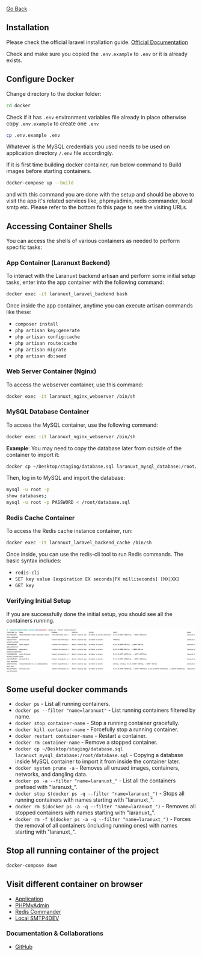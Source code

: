 [Go Back](README.md)

## Installation

Please check the official laravel installation
guide. [Official Documentation](https://laravel.com/docs/10.x/installation)

Check and make sure you copied the `.env.example` to `.env` or it is already exists.

## Configure Docker

Change directory to the docker folder:

```bash
cd docker
```

Check if it has `.env` environment variables file already in place otherwise copy `.env.example` to create one `.env`

```bash
cp .env.example .env
```

Whatever is the MySQL credentials you used needs to be used on application directory `/.env` file accordingly.

If it is first time building docker container, run below command to Build images before starting containers.

```bash
docker-compose up --build
```

and with this command you are done with the setup and should be above to visit the app it's related services like,
phpmyadmin, redis commander, local smtp etc. Please refer to the bottom fo this page to see the visiting URLs.

## Accessing Container Shells

You can access the shells of various containers as needed to perform specific tasks:

### App Container (Laranuxt Backend)

To interact with the Laranuxt backend artisan and perform some initial setup tasks, enter into the app container with
the following command:

```bash
docker exec -it laranuxt_laravel_backend bash
```

Once inside the app container, anytime you can execute artisan commands like these:

- `composer install`
- `php artisan key:generate`
- `php artisan config:cache`
- `php artisan route:cache`
- `php artisan migrate`
- `php artisan db:seed`

### Web Server Container (Nginx)

To access the webserver container, use this command:

```bash
docker exec -it laranuxt_nginx_webserver /bin/sh
```

### MySQL Database Container

To access the MySQL container, use the following command:

```bash
docker exec -it laranuxt_nginx_webserver /bin/sh
```

**Example**: You may need to copy the database later from outside of the container to import it:

```bash
docker cp ~/Desktop/staging/database.sql laranuxt_mysql_database:/root/database.sql
```

Then, log in to MySQL and import the database:

```bash
mysql -u root -p   
show databases;   
mysql -u root -p PASSWORD < /root/database.sql   
```

### Redis Cache Container

To access the Redis cache instance container, run:

```bash
docker exec -it laranuxt_laravel_backend_cache /bin/sh 
```

Once inside, you can use the redis-cli tool to run Redis commands. The basic syntax includes:

- `redis-cli`
- `SET key value [expiration EX seconds|PX milliseconds] [NX|XX]`
- `GET key`

### Verifying Initial Setup

If you are successfully done the initial setup, you should see all the containers running.

![ERD](images/Docker-PS.png)

## Some useful docker commands

- `docker ps` - List all running containers.
- `docker ps --filter "name=laranuxt"` - List running containers filtered by name.
- `docker stop container-name` - Stop a running container gracefully.
- `docker kill container-name` - Forcefully stop a running container.
- `docker restart container-name` - Restart a container.
- `docker rm container-name` - Remove a stopped container.
- `docker cp ~/Desktop/staging/database.sql laranuxt_mysql_database:/root/database.sql` - Copying a database inside MySQL container to import it from inside the container later.
- `docker system prune -a` - Removes all unused images, containers, networks, and dangling data.
- `docker ps -a --filter "name=laranuxt_"` - List all the containers prefixed with "laranuxt_".
- `docker stop $(docker ps -q --filter "name=laranuxt_")` - Stops all running containers with names starting with "laranuxt_".
- `docker rm $(docker ps -a -q --filter "name=laranuxt_")` - Removes all stopped containers with names starting with "laranuxt_".
- `docker rm -f $(docker ps -a -q --filter "name=laranuxt_")` - Forces the removal of all containers (including running ones) with names starting with "laranuxt_".

## Stop all running container of the project

```bash
docker-compose down
```

## Visit different container on browser

- [Application](http://127.0.0.1:8281)
- [PHPMyAdmin](http://127.0.0.1:8282)
- [Redis Commander](http://127.0.0.1:8283)
- [Local SMTP4DEV](http://127.0.0.1:8284)

### Documentation & Collaborations

- [GitHub](https://github.com/phpfarmer/laranuxt-backend-docker-starter)
